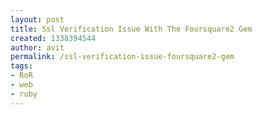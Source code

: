 ```yaml
---
layout: post
title: Ssl Verification Issue With The Foursquare2 Gem
created: 1338394544
author: avit
permalink: /ssl-verification-issue-foursquare2-gem
tags:
- RoR
- web
- ruby
---
```

<img src="http://feeds.feedburner.com/~r/KensoDev-en/~4/go3ha_VUf90" height="1" width="1"/>
